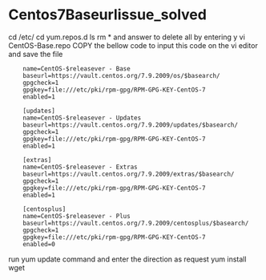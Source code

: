 # Centos7Baseurlissue_solved
cd /etc/
cd yum.repos.d
ls
rm *
and answer to delete all by entering y
vi  CentOS-Base.repo
COPY the bellow code to input this code on the vi editor
and save the file 

````[base]
    name=CentOS-$releasever - Base
    baseurl=https://vault.centos.org/7.9.2009/os/$basearch/
    gpgcheck=1
    gpgkey=file:///etc/pki/rpm-gpg/RPM-GPG-KEY-CentOS-7
    enabled=1

    [updates]
    name=CentOS-$releasever - Updates
    baseurl=https://vault.centos.org/7.9.2009/updates/$basearch/
    gpgcheck=1
    gpgkey=file:///etc/pki/rpm-gpg/RPM-GPG-KEY-CentOS-7
    enabled=1

    [extras]
    name=CentOS-$releasever - Extras
    baseurl=https://vault.centos.org/7.9.2009/extras/$basearch/
    gpgcheck=1
    gpgkey=file:///etc/pki/rpm-gpg/RPM-GPG-KEY-CentOS-7
    enabled=1

    [centosplus]
    name=CentOS-$releasever - Plus
    baseurl=https://vault.centos.org/7.9.2009/centosplus/$basearch/
    gpgcheck=1
    gpgkey=file:///etc/pki/rpm-gpg/RPM-GPG-KEY-CentOS-7
    enabled=0
````
run yum update command and enter the direction as request
yum install wget
